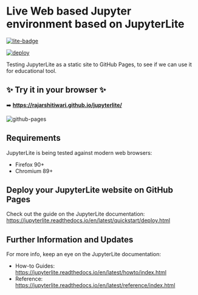 # Live Web based Jupyter environment based on JupyterLite

[![lite-badge](https://jupyterlite.rtfd.io/en/latest/_static/badge.svg)](https://rajarshitiwari.github.io/jupy)

[![deploy](./.github/workflows/deploy.yml/badge.svg)](./.github/workflows/deploy.yml)

Testing JupyterLite as a static site to GitHub Pages, to see if we can use it for educational tool.

## ✨ Try it in your browser ✨

➡️ **https://rajarshitiwari.github.io/jupyterlite/**

![github-pages](https://user-images.githubusercontent.com/591645/120649478-18258400-c47d-11eb-80e5-185e52ff2702.gif)

## Requirements

JupyterLite is being tested against modern web browsers:

- Firefox 90+
- Chromium 89+

## Deploy your JupyterLite website on GitHub Pages

Check out the guide on the JupyterLite documentation: https://jupyterlite.readthedocs.io/en/latest/quickstart/deploy.html

## Further Information and Updates

For more info, keep an eye on the JupyterLite documentation:

- How-to Guides: https://jupyterlite.readthedocs.io/en/latest/howto/index.html
- Reference: https://jupyterlite.readthedocs.io/en/latest/reference/index.html
